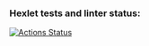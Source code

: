 ### Hexlet tests and linter status:
[![Actions Status](https://github.com/Cabyca/devops-for-programmers-project-76/actions/workflows/hexlet-check.yml/badge.svg)](https://github.com/Cabyca/devops-for-programmers-project-76/actions)